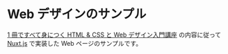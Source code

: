 # Web デザインのサンプル

[1 冊ですべて身につく HTML & CSS と Web デザイン入門講座] の内容に従って [Nuxt.js] で実装した Web ページのサンプルです。

<!-- リンク -->

[1 冊ですべて身につく HTML & CSS と Web デザイン入門講座]: https://www.amazon.co.jp/dp/4797398892
[Nuxt.js]: https://nuxtjs.org/
